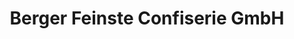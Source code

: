 ---
title: "Berger Feinste Confiserie GmbH"
url: /lofer/berger-feinste-confiserie-gmbh/
shop: Süßwaren
---
